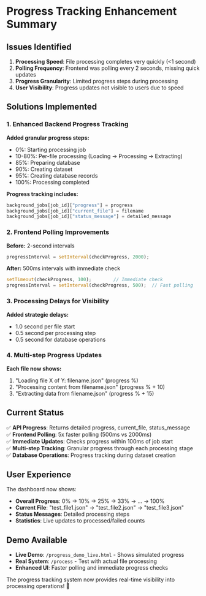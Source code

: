 # Progress Tracking Enhancement Summary

## Issues Identified
1. **Processing Speed**: File processing completes very quickly (&lt;1 second)
2. **Polling Frequency**: Frontend was polling every 2 seconds, missing quick updates
3. **Progress Granularity**: Limited progress steps during processing
4. **User Visibility**: Progress updates not visible to users due to speed

## Solutions Implemented

### 1. Enhanced Backend Progress Tracking
**Added granular progress steps:**
- 0%: Starting processing job
- 10-80%: Per-file processing (Loading → Processing → Extracting)
- 85%: Preparing database
- 90%: Creating dataset
- 95%: Creating database records
- 100%: Processing completed

**Progress tracking includes:**
```python
background_jobs[job_id]["progress"] = progress
background_jobs[job_id]["current_file"] = filename
background_jobs[job_id]["status_message"] = detailed_message
```

### 2. Frontend Polling Improvements
**Before:** 2-second intervals
```javascript
progressInterval = setInterval(checkProgress, 2000);
```

**After:** 500ms intervals with immediate check
```javascript
setTimeout(checkProgress, 100);        // Immediate check
progressInterval = setInterval(checkProgress, 500);  // Fast polling
```

### 3. Processing Delays for Visibility
**Added strategic delays:**
- 1.0 second per file start
- 0.5 second per processing step
- 0.5 second for database operations

### 4. Multi-step Progress Updates
**Each file now shows:**
1. "Loading file X of Y: filename.json" (progress %)
2. "Processing content from filename.json" (progress % + 10)
3. "Extracting data from filename.json" (progress % + 15)

## Current Status

✅ **API Progress**: Returns detailed progress, current_file, status_message  
✅ **Frontend Polling**: 5x faster polling (500ms vs 2000ms)  
✅ **Immediate Updates**: Checks progress within 100ms of job start  
✅ **Multi-step Tracking**: Granular progress through each processing stage  
✅ **Database Operations**: Progress tracking during dataset creation  

## User Experience
The dashboard now shows:
- **Overall Progress**: 0% → 10% → 25% → 33% → ... → 100%
- **Current File**: "test_file1.json" → "test_file2.json" → "test_file3.json"
- **Status Messages**: Detailed processing steps
- **Statistics**: Live updates to processed/failed counts

## Demo Available
- **Live Demo**: `/progress_demo_live.html` - Shows simulated progress
- **Real System**: `/process` - Test with actual file processing
- **Enhanced UI**: Faster polling and immediate progress checks

The progress tracking system now provides real-time visibility into processing operations! 🚀
